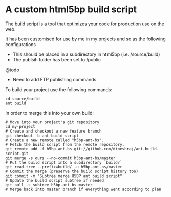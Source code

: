 # A custom html5bp build script

The build script is a tool that optimizes your code for production use on the web.

It has been customised for use by me in my projects and so as the following configurations

* This should be placed in a subdirectory in html5bp (i.e. /source/build)
* The publsih folder has been set to /public

@todo
* Need to add FTP publishing commands

To build your project use the following commands:

    cd source/build
    ant build


In order to merge this into your own build:

    # Move into your project's git repository
    cd my-project
    # Create and checkout a new feature branch
    git checkout -b ant-build-script
    # Create a new remote called "h5bp-ant-bs".
    # Fetch the build script from the remote repository.
    git remote add -f h5bp-ant-bs git://github.com/dineshraj/ant-build-script.git
    git merge -s ours --no-commit h5bp-ant-bs/master
    # Put the build script into a subdirectory `build/`
    git read-tree --prefix=build/ -u h5bp-ant-bs/master
    # Commit the merge (preserve the build script history too)
    git commit -m "Subtree merge H5BP ant build script"
    # Update the build script subtree if needed
    git pull -s subtree h5bp-ant-bs master
    # Merge back into master branch if everything went according to plan
